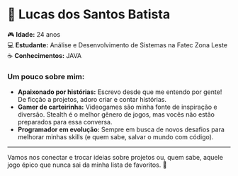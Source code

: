 # 👾 Lucas dos Santos Batista  
🎮 **Idade:** 24 anos  
💻 **Estudante:** Análise e Desenvolvimento de Sistemas na Fatec Zona Leste  
☕ **Conhecimentos:** JAVA

### Um pouco sobre mim:
- **Apaixonado por histórias:** Escrevo desde que me entendo por gente! De ficção a projetos, adoro criar e contar histórias.
- **Gamer de carteirinha:** Videogames são minha fonte de inspiração e diversão. Stealth é o melhor gênero de jogos, mas vocês não estão preparados para essa conversa.  
- **Programador em evolução:** Sempre em busca de novos desafios para melhorar minhas skills (e quem sabe, salvar o mundo com código).

---
Vamos nos conectar e trocar ideias sobre projetos ou, quem sabe, aquele jogo épico que nunca sai da minha lista de favoritos. 🚀


<!---
LucasSantosBatista/LucasSantosBatista is a ✨ special ✨ repository because its `README.md` (this file) appears on your GitHub profile.
You can click the Preview link to take a look at your changes.
--->
